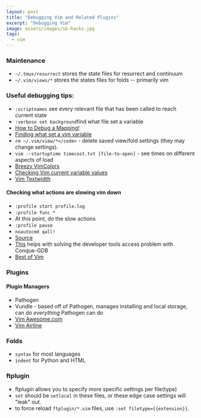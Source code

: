 ```yaml
---
layout: post
title: "Debugging Vim and Related Plugins"
excerpt: "Debugging Vim"
image: assets/images/sb-hacks.jpg
tags: 
  - vim
---
```


### Maintenance
* `~/.tmux/resurrect` stores the state files for resurrect and continuum
* `~/.vim/views/*` stores the states files for folds -- primarily vim

### Useful debugging tips:
* `:scriptnames` see every relevant file that has been called to reach current state
* `:verbose set background`find what file set a variable
* <a href="http://vi.stackexchange.com/questions/7722/how-to-debug-a-mapping" target="_blank">How to Debug a Mapping!</a>
* <a href="http://stackoverflow.com/questions/3495124/not-reading-vimrc" target="_blank">Finding what set a vim variable</a>
* `rm ~/.vim/view/*</code>` - delete saved view/fold settings (they may change settings).
* `vim --startuptime timecost.txt [file-to-open]` - see times on different aspects of load
* <a href="http://vimcolors.com/621/breezy/dark" target="_blank">Breezy VimColors</a>
* <a href="https://www.cs.swarthmore.edu/help/vim/variables.html" target="_blank">Checking Vim current variable values</a>
* <a href="http://blog.ezyang.com/2010/03/vim-textwidth/" target="_blank">Vim Textwidth</a>

#### Checking what actions are slowing vim down
* `:profile start profile.log`
* `:profile func *`
* At this point, do the slow actions
* <code>:profile pause</code>
* <code>noautocmd qall!</code>
* <a href="http://stackoverflow.com/questions/12213597/how-to-see-which-plugins-are-making-vim-slow" target="_blank">Source</a>
* <a href="http://stackoverflow.com/questions/20988343/alert-developer-tools-access-needs-to-take-control-of-another-process-for-debugg" target="_blank">This</a> helps with solving the developer tools access problem with Conque-GDB
* <a href="http://www.bestofvim.com" target="_blank">Best of Vim</a>

### Plugins
#### Plugin Managers
* Pathogen 
* Vundle - based off of Pathogen, manages installing and local storage, can do *everything* Pathogen can do
* <a href="http://vimawesome.com" target="_blank">Vim Awesome.com</a>
* <a href="https://github.com/vim-airline/vim-airline" target="_blank">Vim Airline</a>

### Folds
* `syntax` for most languages
* `indent` for Python and HTML

### ftplugin
* ftplugin allows you to specify more specific settings per file(type)
* `set` should be `setlocal` in these files, or these edge case settings will "leak" out.
* to force reload `ftplugin/*.vim` files, use `:set filetype={{extension}}`.

